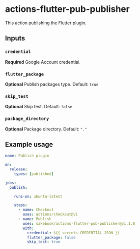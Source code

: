 # actions-flutter-pub-publisher

This action publishing the Flutter plugin.

## Inputs

### `credential`

**Required** Google Account credential.

### `flutter_package`

**Optional** Publish packages type. Default: `true`

### `skip_test`

**Optional** Skip test. Default: `false`

### `package_directory`

**Optional** Package directory. Default: `"."`

## Example usage

```yaml
name: Publish plugin

on:
  release:
    types: [published]

jobs:
  publish:

    runs-on: ubuntu-latest

    steps:
      - name: Checkout
        uses: actions/checkout@v1
      - name: Publish
        uses: sakebook/actions-flutter-pub-publisher@v1.1.0
        with:
          credential: ${{ secrets.CREDENTIAL_JSON }}
          flutter_package: false
          skip_test: true
```
